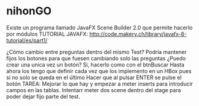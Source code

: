 # nihonGO
Existe un programa llamado JavaFX Scene Builder 2.0 que permite hacerlo por módulos
TUTORIAL JAVAFX: http://code.makery.ch/library/javafx-8-tutorial/es/part1/

¿Cómo cambio entre preguntas dentro del mismo Test? Podría mantener fijos los botones para que fuesen cambiando solo las preguntas
¿Puedo crear una unica vez un botón? Si, hacerlo como con el btnBuscar Hasta ahora los tengo que definir cada vez que los implemento en un HBox pues si no solo se queda en el    último
Hacer que al pulsar ENTER se pulse el botón
TAREA: Mejorar lo que hay y empezar a meter inserts para introducir campos en las tablas. Intentarr meter dos scene dentro del stage para poder dejar fijo parte del test.
